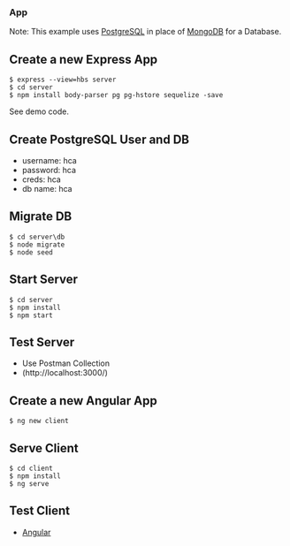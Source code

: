 ### App


Note: This example uses [PostgreSQL](https://www.postgresql.org/) in place of [MongoDB](https://www.mongodb.com/) for a Database. 


## Create a new Express App
```
$ express --view=hbs server
$ cd server
$ npm install body-parser pg pg-hstore sequelize -save
```

See demo code.

## Create PostgreSQL User and DB
+ username: hca
+ password: hca
+ creds: hca
+ db name: hca


## Migrate DB
```
$ cd server\db
$ node migrate
$ node seed
```


## Start Server
```
$ cd server
$ npm install
$ npm start
```


## Test Server
- Use Postman Collection
- (http://localhost:3000/)


## Create a new Angular App
```
$ ng new client
```

## Serve Client
```
$ cd client
$ npm install
$ ng serve
```

## Test Client
- [Angular](http://localhost:4200/)
